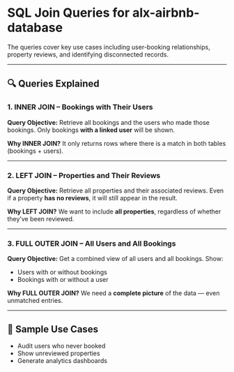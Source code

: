 # SQL Join Queries for alx-airbnb-database
 The queries cover key use cases including user-booking relationships, property reviews, and identifying disconnected records.

---

## 🔍 Queries Explained

### 1. INNER JOIN – Bookings with Their Users

**Query Objective:**
Retrieve all bookings and the users who made those bookings. Only bookings **with a linked user** will be shown.

**Why INNER JOIN?**
It only returns rows where there is a match in both tables (bookings + users).

---

### 2. LEFT JOIN – Properties and Their Reviews

**Query Objective:**
Retrieve all properties and their associated reviews. Even if a property **has no reviews**, it will still appear in the result.

**Why LEFT JOIN?**
We want to include **all properties**, regardless of whether they’ve been reviewed.

---

### 3. FULL OUTER JOIN – All Users and All Bookings

**Query Objective:**
Get a combined view of all users and all bookings. Show:
- Users with or without bookings
- Bookings with or without a user

**Why FULL OUTER JOIN?**
We need a **complete picture** of the data — even unmatched entries.

---

## 🧪 Sample Use Cases

- Audit users who never booked
- Show unreviewed properties
- Generate analytics dashboards


